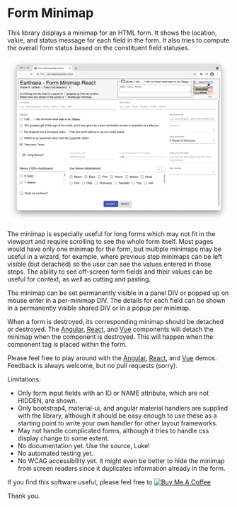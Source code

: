 # Form Minimap

This library displays a minimap for an HTML form.
It shows the location, value, and status message for each field in the form.
It also tries to compute the overall form status based on the constituent field statuses.

![Screenshot](docs/fmmp-react-demo.png)

The minimap is especially useful for long forms which may not fit in the viewport and require scrolling to see the whole form itself.
Most pages would have only one minimap for the form, but multiple minimaps may be useful in a wizard, for example, where previous step minimaps can be left visible (but detached) so the user can see the values entered in those steps.
The ability to see off-screen form fields and their values can be useful for context, as well as cutting and pasting.

The minimap can be set permanently visible in a panel DIV or popped up on mouse enter in a per-minimap DIV.
The details for each field can be shown in a permanently visible shared DIV or in a popup per minimap.

When a form is destroyed, its corresponding minimap should be detached or destroyed.
The <a href="https://www.npmjs.com/package/@fmmp/ng">Angular</a>, <a href="https://www.npmjs.com/package/@fmmp/react">React</a>, and <a href="https://www.npmjs.com/package/@fmmp/vue">Vue</a> components will detach the minimap when the component is destroyed.  This will happen when the component tag is placed within the form.

Please feel free to play around with the <a href="https://www.npmjs.com/package/@fmmp/ng-demo">Angular</a>, <a href="https://www.npmjs.com/package/@fmmp/react-demo">React</a>, and <a href="https://www.npmjs.com/package/@fmmp/vue-demo">Vue</a> demos.  Feedback is always welcome, but no pull requests (sorry).

Limitations:
- Only form input fields with an ID or NAME attribute, which are not HIDDEN, are shown.
- Only bootstrap4, material-ui, and angular material handlers are supplied with the library, although it should be easy enough to use these as a starting point to write your own handler for other layout frameworks.
- May not handle complicated forms, although it tries to handle css display change to some extent.
- No documentation yet.  Use the source, Luke!
- No automated testing yet.
- No WCAG accessibility yet.  It might even be better to hide the minimap from screen readers since it duplicates information already in the form.

If you find this software useful, please feel free to <a href="https://www.buymeacoffee.com/sparrowhawkea"><img src="https://cdn.buymeacoffee.com/buttons/default-orange.png" alt="Buy Me A Coffee" height="41" width="174"></a>

Thank you.
